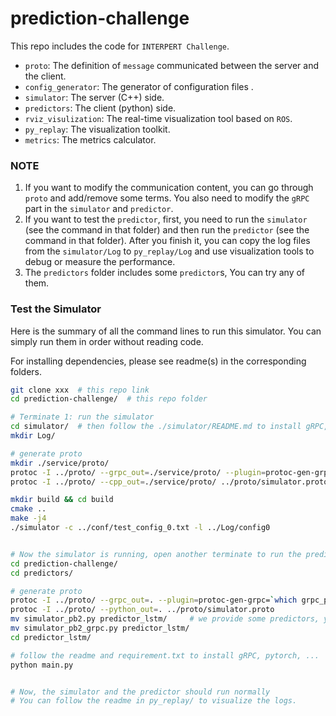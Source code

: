 # prediction-challenge

This repo includes the code for `INTERPERT Challenge`.

- `proto`: The definition of `message` communicated between the server and the client.
- `config_generator`: The generator of configuration files .
- `simulator`: The server (C++) side.
- `predictors`: The client (python) side.
- `rviz_visulization`: The real-time visualization tool based on `ROS`.
- `py_replay`: The visualization toolkit.
- `metrics`: The metrics calculator.

### NOTE

1. If you want to modify the communication content, you can go through `proto` and add/remove some terms. You also need to modify the `gRPC` part in the `simulator` and `predictor`.
2. If you want to test the `predictor`, first, you need to run the `simulator` (see the command in that folder) and then run the `predictor` (see the command in that folder). After you finish it, you can copy the log files from the `simulator/Log` to `py_replay/Log` and use visualization tools to debug or measure the performance.
3. The `predictors` folder includes some `predictor`s, You can try any of them.

### Test the Simulator

Here is the summary of all the command lines to run this simulator. You can simply run them in order without reading code.

For installing dependencies, please see readme(s) in the corresponding folders.

```bash
git clone xxx  # this repo link
cd prediction-challenge/  # this repo folder

# Terminate 1: run the simulator
cd simulator/  # then follow the ./simulator/README.md to install gRPC, cmake ...
mkdir Log/

# generate proto
mkdir ./service/proto/
protoc -I ../proto/ --grpc_out=./service/proto/ --plugin=protoc-gen-grpc=`which grpc_cpp_plugin` ../proto/simulator.proto
protoc -I ../proto/ --cpp_out=./service/proto/ ../proto/simulator.proto

mkdir build && cd build
cmake ..
make -j4
./simulator -c ../conf/test_config_0.txt -l ../Log/config0


# Now the simulator is running, open another terminate to run the predictor.
cd prediction-challenge/
cd predictors/	

# generate proto
protoc -I ../proto/ --grpc_out=. --plugin=protoc-gen-grpc=`which grpc_python_plugin` ../proto/simulator.proto
protoc -I ../proto/ --python_out=. ../proto/simulator.proto
mv simulator_pb2.py predictor_lstm/ 	# we provide some predictors, you can try any of them
mv simulator_pb2_grpc.py predictor_lstm/ 
cd predictor_lstm/ 	

# follow the readme and requirement.txt to install gRPC, pytorch, ...
python main.py


# Now, the simulator and the predictor should run normally
# You can follow the readme in py_replay/ to visualize the logs.
```

